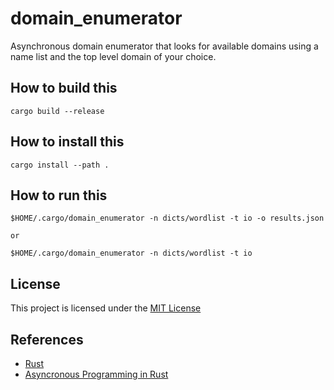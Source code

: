 # domain_enumerator
Asynchronous domain enumerator that looks for available domains using a name list and the top level domain of your choice.

## How to build this
```
cargo build --release
```

## How to install this
```
cargo install --path .
```

## How to run this
```
$HOME/.cargo/domain_enumerator -n dicts/wordlist -t io -o results.json

or

$HOME/.cargo/domain_enumerator -n dicts/wordlist -t io
```

## License
This project is licensed under the [MIT License](https://chat.openai.com/c/LICENSE)

## References
* [Rust](https://www.rust-lang.org/)
* [Asyncronous Programming in Rust](https://rust-lang.github.io/async-book/01_getting_started/01_chapter.html)
